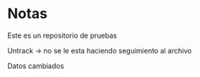 # Notas
Este es un repositorio de pruebas

Untrack -> no se le esta haciendo seguimiento al archivo

Datos cambiados